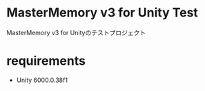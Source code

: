 # MasterMemory v3 for Unity Test

MasterMemory v3 for Unityのテストプロジェクト

# requirements
* Unity 6000.0.38f1
